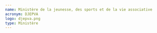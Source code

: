 ```yaml
---
name: Ministère de la jeunesse, des sports et de la vie associative
acronym: DJEPVA
logo: djepva.png
type: Ministère
---
```

